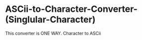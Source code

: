 # ASCii-to-Character-Converter-(Singlular-Character)

This converter is ONE WAY.
Character to ASCii
